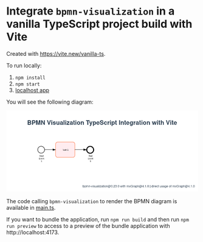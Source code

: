 # Integrate `bpmn-visualization` in a vanilla TypeScript project build with Vite

Created with https://vite.new/vanilla-ts.

To run locally:

1. `npm install`
2. `npm start`
3. [localhost app](http://localhost:5173)

You will see the following diagram:

![BPMN diagram in the home page](docs/home.png)

The code calling `bpmn-visualization` to render the BPMN diagram is available in [main.ts](src/main.ts).

If you want to bundle the application, run `npm run build` and then run `npm run preview` to access to a preview of the
bundle application with http://localhost:4173.

